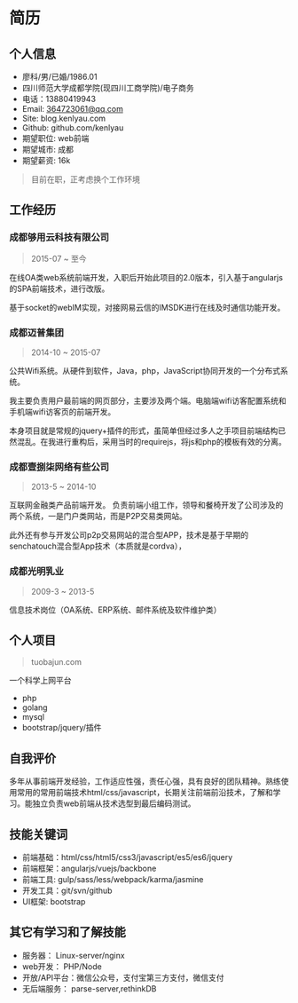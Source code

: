 ﻿# 简历

## 个人信息
- 廖科/男/已婚/1986.01
- 四川师范大学成都学院(现四川工商学院)/电子商务
- 电话：13880419943
- Email: 364723061@qq.com
- Site: blog.kenlyau.com
- Github: github.com/kenlyau
- 期望职位: web前端
- 期望城市: 成都
- 期望薪资: 16k
> 目前在职，正考虑换个工作环境


## 工作经历

### 成都够用云科技有限公司
> 2015-07 ~ 至今

在线OA类web系统前端开发，入职后开始此项目的2.0版本，引入基于angularjs的SPA前端技术，进行改版。

基于socket的webIM实现，对接网易云信的IMSDK进行在线及时通信功能开发。

### 成都迈普集团
> 2014-10 ~ 2015-07

公共Wifi系统。从硬件到软件，Java，php，JavaScript协同开发的一个分布式系统。

我主要负责用户最前端的网页部分，主要涉及两个端。电脑端wifi访客配置系统和手机端wifi访客页的前端开发。

本身项目就是常规的jquery+插件的形式，虽简单但经过多人之手项目前端结构已然混乱。在我进行重构后，采用当时的requirejs，将js和php的模板有效的分离。


### 成都壹捌柒网络有些公司
> 2013-5 ~ 2014-10

互联网金融类产品前端开发。
负责前端小组工作，领导和餐椅开发了公司涉及的两个系统，一是门户类网站，而是P2P交易类网站。

此外还有参与开发公司p2p交易网站的混合型APP，技术是基于早期的senchatouch混合型App技术（本质就是cordva），

### 成都光明乳业
> 2009-3 ~ 2013-5

信息技术岗位（OA系统、ERP系统、邮件系统及软件维护类）


## 个人项目
> tuobajun.com

一个科学上网平台
- php
- golang
- mysql
- bootstrap/jquery/插件



## 自我评价
多年从事前端开发经验，工作适应性强，责任心强，具有良好的团队精神。熟练使用常用的常用前端技术html/css/javascript，长期关注前端前沿技术，了解和学习。能独立负责web前端从技术选型到最后编码测试。

## 技能关键词
- 前端基础：html/css/html5/css3/javascript/es5/es6/jquery
- 前端框架：angularjs/vuejs/backbone
- 前端工具: gulp/sass/less/webpack/karma/jasmine
- 开发工具：git/svn/github
- UI框架: bootstrap

## 其它有学习和了解技能
- 服务器： Linux-server/nginx
- web开发： PHP/Node
- 开放/API平台：微信公众号，支付宝第三方支付，微信支付
- 无后端服务： parse-server,rethinkDB